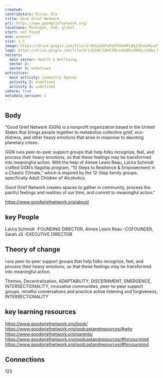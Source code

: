 ```yaml
---
created:
contributors: Elisa; Ola
title: Good Grief Network
url: https://www.goodgriefnetwork.org/
locations: Michigan, USA; global
start: not found
end: present
size: 1-3
image: https://drive.google.com/file/d/1NJozQ4fwPzKfVQsWFLBq13OsdvMLa297/view?usp=drive_link
logo: https://drive.google.com/file/d/1JU2dKlI8HtYOLnxhdHks48M1Ls3AQu_N/view?usp=drive_link
sectors:
  main sector: Health & Wellbeing
  sector 2: 
  sector 3: undefined
activities: 
  main activity: Community Spaces
  activity 2: undefined
  activity 3: undefined
cohere: true
metadata_version: 1
---
```



## Body

"Good Grief Network (GGN) is a nonprofit organization based in the United States that brings people together to metabolize collective grief, eco-distress, and other heavy emotions that arise in response to daunting planetary crises.

GGN runs peer-to-peer support groups that help folks recognize, feel, and process their heavy emotions, so that these feelings may be transformed into meaningful action. With the help of Aimee Lewis Reau, LaUra Schmidt crafted GGN’s flagship program, “10 Steps to Resilience & Empowerment in a Chaotic Climate,”  which is inspired by the 12-Step family groups, specifically Adult Children of Alcoholics.

Good Grief Network creates spaces to gather in community, process the painful feelings and realities of our time, and commit to meaningful action."

https://www.goodgriefnetwork.org/about/

## key People

LaUra Schmidt -FOUNDING DIRECTOR, Aimee Lewis Reau -COFOUNDER, Sarah JS -EXECUTIVE DIRECTOR

## Theory of change

runs peer-to-peer support groups that help folks recognize, feel, and process their heavy emotions, so that these feelings may be transformed into meaningful action.

Themes, 
Decentralization, 
ADAPTABILITY,
DISCERNMENT, 
EMERGENCE,
INTERSECTIONALITY, 
innovative communities,
peer-to-peer support groups,
mindful conversations and practice active listening and forgiveness,
INTERSECTIONALITY

## key learning resources

https://www.goodgriefnetwork.org/book/
https://www.goodgriefnetwork.org/podcastandresources/#why
https://www.goodgriefnetwork.org/parents/
https://www.goodgriefnetwork.org/podcastandresources/#foryourmind
https://www.goodgriefnetwork.org/podcastandresources/#foryourmind

## Connections

123


